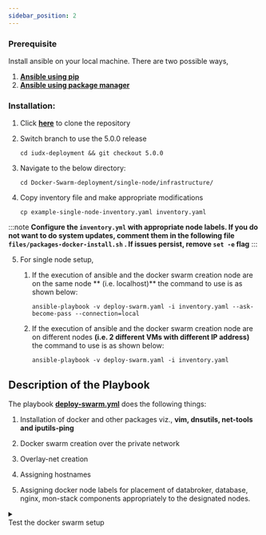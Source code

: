 ```yaml
---
sidebar_position: 2
---
```






### Prerequisite

Install ansible on your local machine. There are two possible ways,<br/>
1. **[Ansible using pip](https://docs.ansible.com/ansible/2.9/installation_guide/intro_installation.html#installing-ansible-with-pip)**<br/>
2. **[Ansible using package manager](https://docs.ansible.com/ansible/2.9/installation_guide/intro_installation.html#selecting-an-ansible-version-to-install)**


### Installation:

1. Click **[here](<https://github.com/datakaveri/iudx-deployment.git>)** to clone the repository 

2. Switch branch to use the 5.0.0 release

    ```
    cd iudx-deployment && git checkout 5.0.0 

    ```

    

3. Navigate to the below directory:

    ```
    cd Docker-Swarm-deployment/single-node/infrastructure/ 
    ```

4. Copy inventory file and make appropriate modifications 
  
    ```
    cp example-single-node-inventory.yaml inventory.yaml 
    ```

:::note
**Configure the `inventory.yml` with appropriate node labels. If you do not want to do system updates, comment them in the following file `files/packages-docker-install.sh` . If issues persist, remove `set -e` flag**
:::

5. For single node setup,

   1. If the execution of ansible and the docker swarm creation node are on the same node  **   (i.e. localhost)** the command to use is as shown below: 

      ```ansible
      ansible-playbook -v deploy-swarm.yaml -i inventory.yaml --ask-become-pass --connection=local 
      ```

   2. If the execution of ansible and the docker swarm creation node are on different nodes **(i.e. 2 different VMs with different IP address)** the command to use is as shown below: 

      ```ansible
      ansible-playbook -v deploy-swarm.yaml -i inventory.yaml 
      ```



## Description of the Playbook

The playbook **[deploy-swarm.yml](https://github.com/datakaveri/iudx-deployment/blob/5.0.0/Docker-Swarm-deployment/single-node/infrastructure/deploy-swarm.yaml)** does the following things:

1. Installation of docker and other packages viz., **vim, dnsutils, net-tools and iputils-ping**

2. Docker swarm creation over the private network 

3. Overlay-net creation

4. Assigning hostnames 

5. Assigning docker node labels for placement of databroker, database, nginx, mon-stack components appropriately to the designated nodes.

<details>
<summary><div class="test_color">Test the docker swarm setup</div></summary>

## Check whether the system is up?

- Login to manager node, execute the below command to check the status of nodes: 

   ```docker
   docker node ls 
   ```

  The output should be something similar to shown below:

   | ID  |  HOSTNAME  | STATUS | AVAILABILITY |  MANAGER STATUS |  ENGINE VERSION|
   |---|---|---|---|---|---|
   |9x6wifgf1bfeo8z3lji3fm1xq |single-node |  Ready | Active  |   Leader  |     20.10.12 |

   With this, the setup of docker-swarm in a VM/Node is successful.<br/>


## check the connectivity between containers on different nodes of docker swarm cluster

   - Bring up two busybox containers on two different vm’s attached to the overlay network.

   1. On first node

   1. Run busybox container

      ```
      docker run -itd --name busybox-1 --network overlay-net busybox sh 
      ``` 

   Get container IP address
     ```
     docker inspect busybox-1 
     ```
   Make a note of IPAddress under **NetworkSettings.Network.overlay-net**

   2. On second node:

      1. Run busybox container

          ```
          docker run -it –name busybox-1 –network overlay-net busybox sh 
          ```
4. Ping the first busybox container
```
ping < IPAddress-of-busybox-1 > 
```
If the pings are successful, Docker swarm and overlay network are correctly configured and working.
</details>


